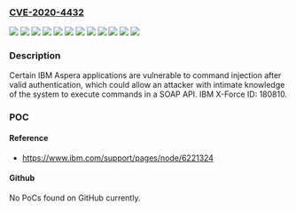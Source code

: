 ### [CVE-2020-4432](https://cve.mitre.org/cgi-bin/cvename.cgi?name=CVE-2020-4432)
![](https://img.shields.io/static/v1?label=Product&message=Aspera%20Application%20Platform%20On%20Demand&color=blue)
![](https://img.shields.io/static/v1?label=Product&message=Aspera%20Faspex%20On%20Demand&color=blue)
![](https://img.shields.io/static/v1?label=Product&message=Aspera%20High-Speed%20Transfer%20Endpoint&color=blue)
![](https://img.shields.io/static/v1?label=Product&message=Aspera%20High-Speed%20Transfer%20Server%20for%20Cloud%20Pak%20for%20Integration%20(CP4I)&color=blue)
![](https://img.shields.io/static/v1?label=Product&message=Aspera%20High-Speed%20Transfer%20Server&color=blue)
![](https://img.shields.io/static/v1?label=Product&message=Aspera%20Proxy%20Server&color=blue)
![](https://img.shields.io/static/v1?label=Product&message=Aspera%20Server%20On%20Demand&color=blue)
![](https://img.shields.io/static/v1?label=Product&message=Aspera%20Shares%20On%20Demand&color=blue)
![](https://img.shields.io/static/v1?label=Product&message=Aspera%20Streaming&color=blue)
![](https://img.shields.io/static/v1?label=Product&message=Aspera%20Transfer%20Cluster%20Manager&color=blue)
![](https://img.shields.io/static/v1?label=Version&message=n%2Fa&color=blue)
![](https://img.shields.io/static/v1?label=Vulnerability&message=Gain%20Privileges&color=brighgreen)

### Description

Certain IBM Aspera applications are vulnerable to command injection after valid authentication, which could allow an attacker with intimate knowledge of the system to execute commands in a SOAP API. IBM X-Force ID: 180810.

### POC

#### Reference
- https://www.ibm.com/support/pages/node/6221324

#### Github
No PoCs found on GitHub currently.

